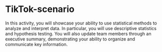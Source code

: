 # TikTok-scenario
In this activity, you will showcase your ability to use statistical methods to analyze and interpret data. In particular, you will use descriptive statistics and hypothesis testing. You will also update team members through an executive summary, demonstrating your ability to organize and communicate key information. 
